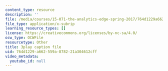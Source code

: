 ```yaml
---
content_type: resource
description: ''
file: /media/courses/15-071-the-analytics-edge-spring-2017/764d1229a662559a878221a304612cff_bzxoBEh4is8.vtt
file_type: application/x-subrip
learning_resource_types: []
license: https://creativecommons.org/licenses/by-nc-sa/4.0/
ocw_type: OCWFile
resourcetype: Other
title: 3play caption file
uid: 764d1229-a662-559a-8782-21a304612cff
video_metadata:
  youtube_id: null
---
```

